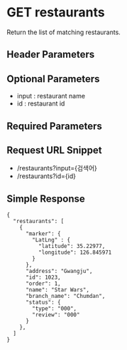 # GET restaurants

Return the list of matching restaurants. 


## Header Parameters


## Optional Parameters

- input : restaurant name
- id : restaurant id

## Required Parameters

## Request URL Snippet

- /restaurants?input={검색어}
- /restaurants?id={id}


## Simple Response

```{.json}
{
  "restaurants": [
    {
      "marker": {
        "LatLng" : {
          "latitude": 35.22977,
          "longitude": 126.845971
        }
      },
      "address": "Gwangju",
      "id": 1023,
      "order": 1,
      "name": "Star Wars",
      "branch_name": "Chumdan",
      "status": {
        "type": "000",
        "review": "000"
      }
    },
  ]
}
```

